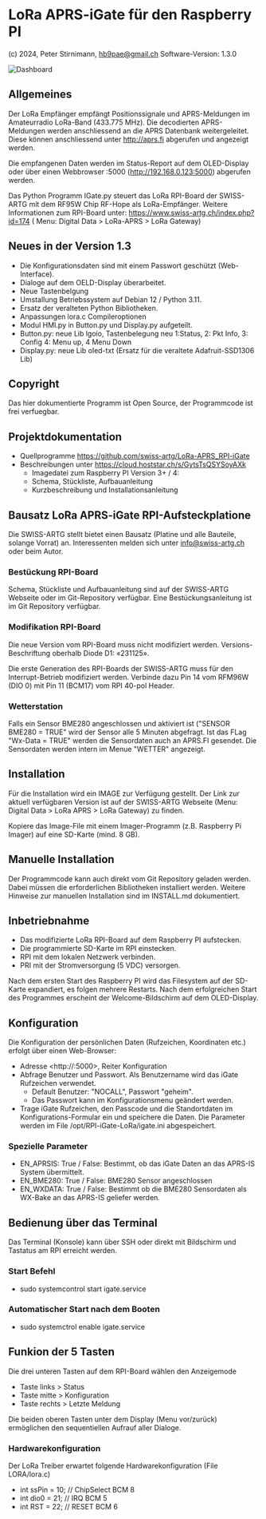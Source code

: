 # LoRa APRS-iGate für den Raspberry PI

(c) 2024, Peter Stirnimann, <hb9pae@gmail.ch> Software-Version: 1.3.0

![Dashboard](static/Dashboard.png)

## Allgemeines

Der LoRa Empfänger empfängt Positionssignale und APRS-Meldungen im Amateurradio LoRa-Band (433.775 MHz). Die decodierten APRS-Meldungen werden anschliessend an die APRS Datenbank weitergeleitet. Diese können anschliessend unter <http://aprs.fi> abgerufen und angezeigt werden.

Die empfangenen Daten werden im Status-Report auf dem OLED-Display oder über einen Webbrowser <IP>:5000 (<http://192.168.0.123:5000>)  abgerufen werden.

Das Python Programm IGate.py steuert das LoRa RPI-Board der SWISS-ARTG mit dem RF95W Chip RF-Hope
als LoRa-Empfänger. Weitere Informationen zum RPI-Board unter:  <https://www.swiss-artg.ch/index.php?id=174>  ( Menu: Digital Data > LoRa-APRS > LoRa Gateway)

<div style="page-break-after: always;"></div>

## Neues in der Version 1.3

- Die Konfigurationsdaten sind mit einem Passwort geschützt (Web-Interface).
- Dialoge auf dem OELD-Display überarbeitet.
- Neue Tastenbelgung
- Umstallung Betriebssystem auf Debian 12 / Python 3.11.
- Ersatz der veralteten Python Bibliotheken.
- Anpassungen lora.c Compileroptionen
- Modul HMI.py in Button.py und Display.py aufgeteilt.
- Button.py: neue Lib lgoio, Tastenbelegung neu 1:Status, 2: Pkt Info, 3: Config  4: Menu up, 4 Menu Down
- Display.py: neue Lib oled-txt (Ersatz für die veraltete Adafruit-SSD1306 Lib)

## Copyright

Das hier dokumentierte Programm ist Open Source, der Programmcode ist frei verfuegbar.

## Projektdokumentation

- Quellprogramme <https://github.com/swiss-artg/LoRa-APRS_RPI-iGate>
- Beschreibungen unter <https://cloud.hoststar.ch/s/GytsTsQSYSoyAXk>
  - Imagedatei zum Raspberry PI Version 3+ / 4:
  - Schema, Stückliste, Aufbauanleitung
  - Kurzbeschreibung und Installationsanleitung

## Bausatz LoRa APRS-iGate RPI-Aufsteckplatione

Die SWISS-ARTG stellt bietet einen Bausatz (Platine und alle Bauteile, solange Vorrat) an. Interessenten melden sich unter <info@swiss-artg.ch> oder beim Autor.

### Bestückung RPI-Board

Schema, Stückliste und Aufbauanleitung sind auf der SWISS-ARTG Webseite oder im Git-Repository verfügbar. Eine Bestückungsanleitung ist im Git Repository verfügbar.

### Modifikation RPI-Board

Die neue Version vom RPI-Board muss nicht modifiziert werden. Versions-Beschriftung oberhalb Diode D1: «231125».  

Die erste Generation des RPI-Boards der SWISS-ARTG muss für den Interrupt-Betrieb modifiziert werden.
Verbinde dazu Pin 14 vom RFM96W (DIO 0) mit Pin 11 (BCM17) vom RPI 40-pol Header.

### Wetterstation

Falls ein Sensor BME280 angeschlossen und aktiviert ist ("SENSOR BME280 = TRUE" wird der Sensor alle 5 Minuten abgefragt. Ist das FLag "Wx-Data = TRUE" werden die Sensordaten auch an APRS.FI gesendet. Die Sensordaten werden intern im Menue "WETTER" angezeigt.

<div style="page-break-after: always;"></div>

## Installation

Für die Installation wird ein IMAGE zur Verfügung gestellt. Der Link zur aktuell verfügbaren Version ist auf der SWISS-ARTG Webseite (Menu: Digital Data > LoRa APRS > LoRa Gateway) zu finden.

Kopiere das Image-File mit einem Imager-Programm (z.B. Raspberry Pi Imager) auf eine SD-Karte (mind. 8 GB).

## Manuelle Installation

Der Programmcode kann auch direkt vom Git Repository geladen werden. Dabei müssen die erforderlichen Bibliotheken installiert werden. Weitere Hinweise zur manuellen Installation sind im INSTALL.md dokumentiert.

## Inbetriebnahme

- Das modifizierte LoRa RPI-Board auf dem Raspberry PI aufstecken.
- Die programmierte SD-Karte im RPI einstecken.
- RPI mit dem lokalen Netzwerk verbinden.
- PRI mit der Stromversorgung (5 VDC) versorgen.

Nach dem ersten Start des Raspberry PI wird das Filesystem auf der SD-Karte expandiert, es folgen mehrere Restarts. Nach dem erfolgreichen Start des Programmes erscheint der Welcome-Bildschirm
auf dem OLED-Display.

## Konfiguration

Die Konfiguration der persönlichen Daten (Rufzeichen, Koordinaten etc.) erfolgt über einen Web-Browser:

- Adresse <http://<IP-Adresse>:5000>, Reiter Konfiguration
- Abfrage Benutzer und Passwort. Als Benutzername wird das iGate Rufzeichen verwendet.
  - Default Benutzer:  "NOCALL", Passwort "geheim".
  - Das Passwort kann im Konfigurationsmenu geändert werden.
- Trage iGate Rufzeichen, den Passcode und die Standortdaten im Konfigurations-Formular ein
und speichere die Daten. Die Parameter werden im File /opt/RPI-iGate-LoRa/igate.ini abgespeichert.

### Spezielle Parameter

- EN_APRSIS: True / False: Bestimmt, ob das iGate Daten an das APRS-IS System übermittelt.
- EN_BME280: True / False: BME280 Sensor angeschlossen
- EN_WXDATA: True / False: Bestimmt ob die BME280 Sensordaten als WX-Bake an das APRS-IS geliefer werden.

<div style="page-break-after: always;"></div>

## Bedienung über das Terminal

Das Terminal (Konsole) kann über SSH oder direkt mit Bildschirm und Tastatus am RPI erreicht werden.

### Start Befehl

- sudo systemcontrol start igate.service

### Automatischer Start nach dem Booten

- sudo systemctrol enable igate.service

## Funkion der 5 Tasten

Die drei unteren Tasten auf dem RPI-Board wählen den Anzeigemode
  
- Taste links >  Status
- Taste mitte >  Konfiguration
- Taste rechts > Letzte Meldung
  
Die beiden oberen Tasten unter dem Display (Menu vor/zurück) ermöglichen den sequentiellen Aufrauf aller Dialoge.

### Hardwarekonfiguration

Der LoRa Treiber erwartet folgende Hardwarekonfiguration (File LORA/lora.c)

- int ssPin = 10; // ChipSelect  BCM 8
- int dio0  = 21; // IRQ  BCM 5
- int RST   = 22; // RESET BCM 6
